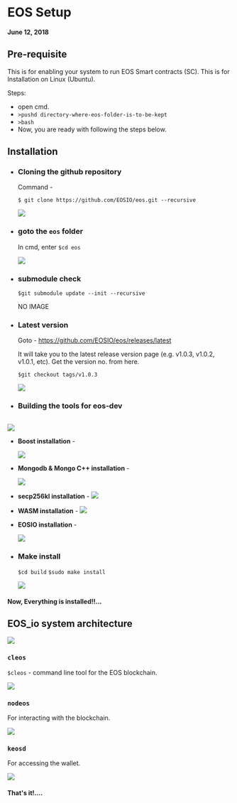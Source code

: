 # EOS Setup 
**June 12, 2018**

## Pre-requisite
This is for enabling your system to run EOS Smart contracts (SC). This is for Installation on Linux (Ubuntu). 
  
  Steps:
    
   * open cmd.
   * ```>pushd directory-where-eos-folder-is-to-be-kept```
   * ```>bash```
   * Now, you are ready with following the steps below.
  
## Installation
* ### Cloning the github repository
  Command - 
  
  ```$ git clone https://github.com/EOSIO/eos.git --recursive```
  
  ![](https://github.com/abhi3700/My_Learning_EOS/blob/master/Images/eos_setup_.png)

* ### goto the ```eos``` folder
  In cmd, enter ```$cd eos```
  
  ![](https://github.com/abhi3700/My_Learning_EOS/blob/master/Images/eos_setup_2.png)
  
* ### submodule check
  ```$git submodule update --init --recursive```
  
  NO IMAGE
  
* ### Latest version
  Goto  - https://github.com/EOSIO/eos/releases/latest
  
  It will take you to the latest release version page (e.g. v1.0.3, v1.0.2, v1.0.1, etc). Get the version no. from here. 
  
  ```$git checkout tags/v1.0.3```
  
  ![](https://github.com/abhi3700/My_Learning_EOS/blob/master/Images/eos_setup_3.png)

* ### Building the tools for eos-dev
  ```$./eosio_build.sh
  
 ![](https://github.com/abhi3700/My_Learning_EOS/blob/master/Images/eos_setup_4.png)
 
  * **Boost installation** - 
  
    ![](https://github.com/abhi3700/My_Learning_EOS/blob/master/Images/eos_setup_5.png)
  * **Mongodb & Mongo C++ installation** -
  
    ![](https://github.com/abhi3700/My_Learning_EOS/blob/master/Images/eos_setup_6.png)
  
  * **secp256kl installation** - 
    ![](https://github.com/abhi3700/My_Learning_EOS/blob/master/Images/eos_setup_7.png)
    
  * **WASM installation** - 
    ![](https://github.com/abhi3700/My_Learning_EOS/blob/master/Images/eos_setup_8.png)
  
  * **EOSIO installation** -
    
    ![](https://github.com/abhi3700/My_Learning_EOS/blob/master/Images/eos_setup_9.png)
    
* ### Make install
  ```$cd build```
  ```$sudo make install```
  
  ![](https://github.com/abhi3700/My_Learning_EOS/blob/master/Images/eos_setup_10.png)
  
#### Now, Everything is installed!!...

## EOS_io system architecture 

  ![](https://github.com/abhi3700/My_Learning_EOS/blob/master/Images/EOSIO-System-Architecture.png)
  
  ### ```cleos``` 
  
  ```$cleos``` - command line tool for the EOS blockchain.
  
  ![](https://github.com/abhi3700/My_Learning_EOS/blob/master/Images/eos_setup_11.png)
  
  ### ```nodeos```
  For interacting with the blockchain.
  
  ![](https://github.com/abhi3700/My_Learning_EOS/blob/master/Images/eos_setup_12.png)

  ### ```keosd```
   For accessing the wallet.
   
   ![](https://github.com/abhi3700/My_Learning_EOS/blob/master/Images/eos_setup_13.png)
  

#### That's it!....
